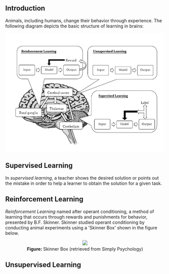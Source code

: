 ## Introduction
Animals, including humans, change their behavior through experience. 
The following diagram depicts the basic structure of learning in brains:

<p align="center">
  <img src="/assets/Brain_DL.PNG"/>
</p>

## Supervised Learning 
In *supervised learning*, a teacher shows the desired solution or points out the mistake in order to help a learner to obtain the solution for a given task.

## Reinforcement Learning
*Reinforcement Learning* named after operant conditioning, a method of learning that occurs through rewards and punishments for behavior, presented by B.F. Skinner. Skinner studied operant conditioning by conducting animal experiments using a 'Skinner Box' shown in the figure below.

<p align="center">
  <img src="https://www.simplypsychology.org/skinner%20box.jpg"/>
  <br>
  <b> Figure: </b> Skinner Box (retrieved from Simply Psychology)
</p>


## Unsupervised Learning


